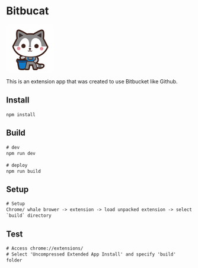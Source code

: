 # Bitbucat

![logo](./public/img/logo-128.png)

This is an extension app that was created to use Bitbucket like Github.

## Install

```shell
npm install
```

## Build

```shell
# dev
npm run dev

# deploy
npm run build
```

## Setup

```
# Setup
Chrome/ whale brower -> extension -> load unpacked extension -> select `build` directory
```

## Test

```
# Access chrome://extensions/
# Select 'Uncompressed Extended App Install' and specify 'build' folder
```
